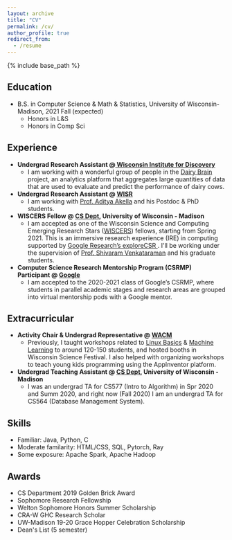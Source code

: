 ```yaml
---
layout: archive
title: "CV"
permalink: /cv/
author_profile: true
redirect_from:
  - /resume
---
```


{% include base_path %}

Education
-----
* B.S. in Computer Science & Math & Statistics, University of Wisconsin-Madison, 2021 Fall (expected) 
	* Honors in L&S
	* Honors in Comp Sci 

Experience
-----
* **Undergrad Research Assistant @[ Wisconsin Institute for Discovery](https://wid.wisc.edu/)**
	* I am working with a wonderful group of people in the [Dairy Brain](https://dairybrain.wisc.edu/team/) project, an analytics platform that aggregates large quantities of data that are used to evaluate and predict the performance of dairy cows.  
* **Undergrad Research Assistant @ [WISR](https://wisr.cs.wisc.edu/)**
	* I am working with [Prof. Aditya Akella](http://pages.cs.wisc.edu/~akella/) and his Postdoc & PhD students. 
* **WISCERS Fellow @ [CS Dept](https://www.cs.wisc.edu/), University of Wisconsin - Madison**
	* I am accepted as one of the Wisconsin Science and Computing Emerging Research Stars ([WISCERS](https://wiscers.cs.wisc.edu/)) fellows, starting from Spring 2021. This is an immersive research experience (IRE) in computing supported by [Google Research’s exploreCSR ](research.google/outreach/exploreCSR). I'll be working under the supervision of [Prof. Shivaram Venkataraman](https://shivaram.org/)  and his graduate students. 
* **Computer Science Research Mentorship Program (CSRMP) Participant @ [Google](https://research.google/outreach/csrmp/)**
	* I am accepted to the 2020-2021 class of Google’s CSRMP, where students in parallel academic stages and research areas are grouped into virtual mentorship pods with a Google mentor.

Extracurricular
-----
* **Activity Chair & Undergrad Representative @ [WACM](https://wacm.cs.wisc.edu/)** 
	* Previously, I taught workshops related to [Linux Basics](https://wacm.cs.wisc.edu/events.html) & [Machine Learning](https://github.com/lynnliu030/wacm-ml-workshop) to around 120-150 students, and hosted booths in Wisconsin Science Festival. I also helped with organizing workshops to teach young kids programming using the AppInventor platform. 
* **Undergrad Teaching Assistant @ [CS Dept](https://www.cs.wisc.edu/), University of Wisconsin - Madison**
	* I was an undergrad TA for CS577 (Intro to Algorithm) in Spr 2020 and Summ 2020, and right now (Fall 2020) I am an undergrad TA for CS564 (Database Management System).
	
Skills
------
* Familiar: Java, Python, C
* Moderate familarity: HTML/CSS, SQL, Pytorch, Ray 
* Some exposure: Apache Spark, Apache Hadoop

Awards
------
* CS Department 2019 Golden Brick Award 
* Sophomore Research Fellowship
* Welton Sophomore Honors Summer Scholarship
* CRA-W GHC Research Scholar 
* UW-Madison 19-20 Grace Hopper Celebration Scholarship
* Dean's List (5 semester) 

